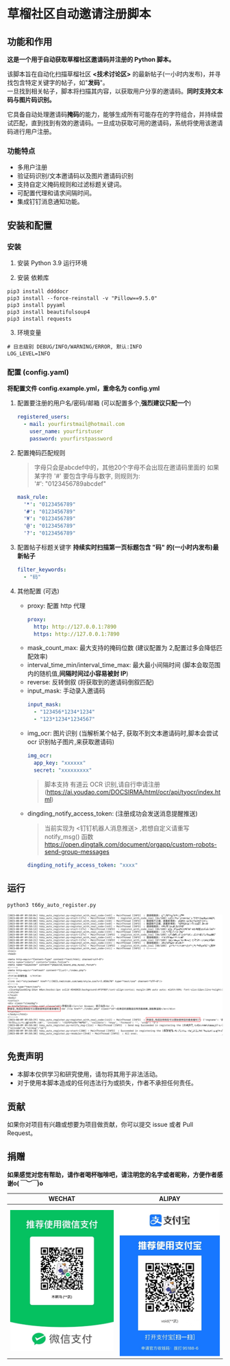 # 草榴社区自动邀请注册脚本

## 功能和作用

**这是一个用于自动获取草榴社区邀请码并注册的 Python 脚本。**

该脚本旨在自动化扫描草榴社区 **<技术讨论区>** 的最新帖子(一小时内发布)，并寻找包含特定关键字的帖子，如"**发码**"。  
一旦找到相关帖子，脚本将扫描其内容，以获取用户分享的邀请码。**同时支持文本码与图片码识别。**  

它具备自动处理邀请码**掩码**的能力，能够生成所有可能存在的字符组合，并持续尝试匹配，直到找到有效的邀请码。一旦成功获取可用的邀请码，系统将使用该邀请码进行用户注册。


### 功能特点

- 多用户注册
- 验证码识别/文本邀请码以及图片邀请码识别
- 支持自定义掩码规则和过滤标题关键词。
- 可配置代理和请求间隔时间。
- 集成钉钉消息通知功能。

## 安装和配置

### 安装

1. 安装 Python 3.9 运行环境

2. 安装 依赖库

```
pip3 install ddddocr
pip3 install --force-reinstall -v "Pillow==9.5.0"
pip3 install pyyaml
pip3 install beautifulsoup4
pip3 install requests
```
3. 环境变量
```
# 日志级别 DEBUG/INFO/WARNING/ERROR, 默认:INFO
LOG_LEVEL=INFO
```

### 配置 (config.yaml)

**将配置文件 config.example.yml，重命名为 config.yml**

1. 配置要注册的用户名/密码/邮箱 (可以配置多个,**强烈建议只配一个**)
    ```yml
    registered_users:
      - mail: yourfirstmail@hotmail.com
        user_name: yourfirstuser
        password: yourfirstpassword
    ```

2. 配置掩码匹配规则
   > 字母只会是abcdef中的，其他20个字母不会出现在邀请码里面的
   > 如果某字符 '#' 要包含字母与数字, 则规则为:  
   > '#': "0123456789abcdef"  

    ```yml
    mask_rule:
      '*': "0123456789"
      '#': "0123456789"
      '¥': "0123456789"
      '@': "0123456789"
      '?': "0123456789"
    ```
3. 配置帖子标题关键字
   **持续实时扫描第一页标题包含 "码" 的(一小时内发布)最新帖子**
    ```yml
    filter_keywords:
      - "码"
    ```
4. 其他配置 (可选)
    - proxy: 配置 http 代理
      ```yaml
      proxy:
        http: http://127.0.0.1:7890
        https: http://127.0.0.1:7890
      ```
    - mask_count_max: 最大支持的掩码位数 (建议配置为 2,配置过多会降低匹配效率)
    - interval_time_min/interval_time_max: 最大最小间隔时间 (脚本会取范围内的随机值,**间隔时间过小容易被封 IP**)
    - reverse: 反转倒叙 (将获取到的邀请码倒叙匹配)
    - input_mask: 手动录入邀请码
      ```yaml
      input_mask:
        - "123456*1234*1234"
        - "123*1234*1234567"
      ```
    - img_ocr: 图片识别 (当解析某个帖子, 获取不到文本邀请码时,脚本会尝试 ocr 识别帖子图片,来获取邀请码)
      ```yaml
      img_ocr:
        app_key: "xxxxxx"
        secret: "xxxxxxxxx"
      ``` 
      > 脚本支持 有道云 OCR 识别,请自行申请注册 (https://ai.youdao.com/DOCSIRMA/html/ocr/api/tyocr/index.html)
    - dingding_notify_access_token: (注册成功会发送消息提醒推送)
      > 当前实现为 <钉钉机器人消息推送> ,若想自定义请重写 notify_msg() 函数
      > https://open.dingtalk.com/document/orgapp/custom-robots-send-group-messages
      ```yaml
      dingding_notify_access_token: "xxxx"
      ```

## 运行

```
python3 t66y_auto_register.py
```

![](img/success.png)

## 免责声明

- 本脚本仅供学习和研究使用，请勿将其用于非法活动。
- 对于使用本脚本造成的任何违法行为或损失，作者不承担任何责任。


## 贡献

如果你对项目有兴趣或想要为项目做贡献，你可以提交 issue 或者 Pull Request。

## 捐赠

**如果感觉对您有帮助，请作者喝杯咖啡吧，请注明您的名字或者昵称，方便作者感谢o(*￣︶￣*)o**

|         **WECHAT**          |         **ALIPAY**          |
|:---------------------------:|:---------------------------:|
| ![](doc/wechat_resized.jpg) | ![](doc/alipay_resized.jpg) |
